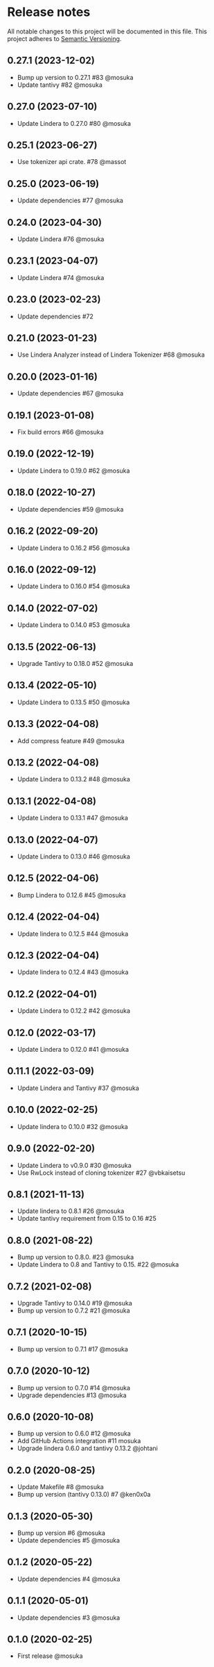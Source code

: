 # Release notes
All notable changes to this project will be documented in this file.
This project adheres to [Semantic Versioning](http://semver.org/).

## 0.27.1 (2023-12-02)
- Bump up version to 0.27.1 #83 @mosuka
- Update tantivy #82 @mosuka

## 0.27.0 (2023-07-10)
- Update Lindera to 0.27.0 #80 @mosuka

## 0.25.1 (2023-06-27)
- Use tokenizer api crate. #78 @massot

## 0.25.0 (2023-06-19)
- Update dependencies #77 @mosuka

## 0.24.0 (2023-04-30)
- Update Lindera #76 @mosuka

## 0.23.1 (2023-04-07)
- Update Lindera #74 @mosuka

## 0.23.0 (2023-02-23)
- Update dependencies #72

## 0.21.0 (2023-01-23)
- Use Lindera Analyzer instead of Lindera Tokenizer #68 @mosuka

## 0.20.0 (2023-01-16)
- Update dependencies #67 @mosuka

## 0.19.1 (2023-01-08)
- Fix build errors #66 @mosuka

## 0.19.0 (2022-12-19)
- Update Lindera to 0.19.0 #62 @mosuka

## 0.18.0 (2022-10-27)
- Update dependencies #59 @mosuka

## 0.16.2 (2022-09-20)
- Update Lindera to 0.16.2 #56 @mosuka

## 0.16.0 (2022-09-12)
- Update Lindera to 0.16.0 #54 @mosuka

## 0.14.0 (2022-07-02)
- Update Lindera to 0.14.0 #53 @mosuka

## 0.13.5 (2022-06-13)
- Upgrade Tantivy to 0.18.0 #52 @mosuka

## 0.13.4 (2022-05-10)
- Update Lindera to 0.13.5 #50 @mosuka

## 0.13.3 (2022-04-08)
- Add compress feature #49 @mosuka

## 0.13.2 (2022-04-08)
- Update Lindera to 0.13.2 #48 @mosuka

## 0.13.1 (2022-04-08)
- Update Lindera to 0.13.1 #47 @mosuka

## 0.13.0 (2022-04-07)
- Update Lindera to 0.13.0 #46 @mosuka

## 0.12.5 (2022-04-06)
- Bump Lindera to 0.12.6 #45 @mosuka

## 0.12.4 (2022-04-04)
- Update lindera to 0.12.5 #44 @mosuka

## 0.12.3 (2022-04-04)
- Update lindera to 0.12.4 #43 @mosuka

## 0.12.2 (2022-04-01)
- Update Lindera to 0.12.2 #42 @mosuka

## 0.12.0 (2022-03-17)
- Update Lindera to 0.12.0 #41 @mosuka

## 0.11.1 (2022-03-09)
- Update Lindera and Tantivy #37 @mosuka

## 0.10.0 (2022-02-25)
- Update lindera to 0.10.0 #32 @mosuka

## 0.9.0 (2022-02-20)
- Update Lindera to v0.9.0 #30 @mosuka
- Use RwLock instead of cloning tokenizer #27 @vbkaisetsu

## 0.8.1 (2021-11-13)
- Update lindera to 0.8.1 #26 @mosuka
- Update tantivy requirement from 0.15 to 0.16 #25

## 0.8.0 (2021-08-22)
- Bump up version to 0.8.0. #23 @mosuka
- Update Lindera to 0.8 and Tantivy to 0.15. #22 @mosuka

## 0.7.2 (2021-02-08)
- Upgrade Tantivy to 0.14.0 #19 @mosuka
- Bump up version to 0.7.2 #21 @mosuka

## 0.7.1 (2020-10-15)
- Bump up version to 0.7.1 #17 @mosuka 

## 0.7.0 (2020-10-12)
- Bump up version to 0.7.0 #14 @mosuka
- Upgrade dependencies #13 @mosuka

## 0.6.0 (2020-10-08)
- Bump up version to 0.6.0 #12 @mosuka
- Add GitHub Actions integration #11 mosuka
- Upgrade lindera 0.6.0 and tantivy 0.13.2 @johtani 

## 0.2.0 (2020-08-25)
- Update Makefile #8 @mosuka
- Bump up version (tantivy 0.13.0) #7 @ken0x0a

## 0.1.3 (2020-05-30)
- Bump up version #6 @mosuka
- Update dependencies #5 @mosuka

## 0.1.2 (2020-05-22)
- Update dependencies #4 @mosuka

## 0.1.1 (2020-05-01)
- Update dependencies #3 @mosuka

## 0.1.0 (2020-02-25)
- First release @mosuka
